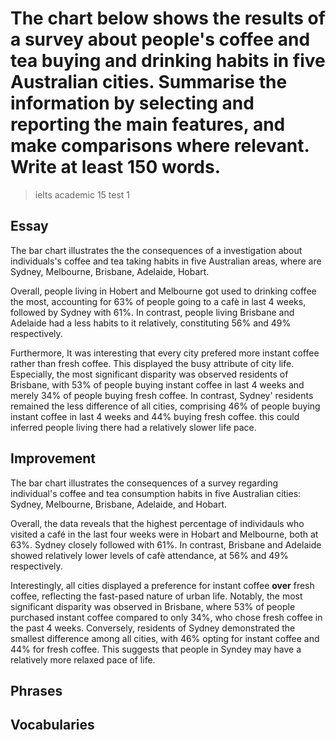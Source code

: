 # The chart below shows the results of a survey about people's coffee and tea buying and drinking habits in five Australian cities. Summarise the information by selecting and reporting the main features, and make comparisons where relevant. Write at least 150 words.

> ielts academic 15 test 1

## Essay

The bar chart illustrates the the consequences of a investigation about individuals's coffee and tea taking habits in five Australian areas, where are Sydney, Melbourne, Brisbane, Adelaide, Hobart.

Overall, people living in Hobert and Melbourne got used to drinking coffee the most, accounting for 63% of people going to a cafè in last 4 weeks, followed by Sydney with 61%. In contrast, people living Brisbane and Adelaide had a less habits to it relatively, constituting 56% and 49% respectively.

Furthermore, It was interesting that every city prefered more instant coffee rather than fresh coffee. This displayed the busy attribute of city life. Especially, the most significant disparity was observed residents of Brisbane, with 53% of people buying instant coffee in last 4 weeks and merely 34% of people buying fresh coffee. In contrast, Sydney' residents remained the less difference of all cities, comprising 46% of people buying instant coffee in last 4 weeks and 44% buying fresh coffee. this could inferred people living there had a relatively slower life pace.

## Improvement

The bar chart illustrates the consequences of a survey regarding individual's coffee and tea consumption habits in five Australian cities: Sydney, Melbourne, Brisbane, Adelaide, and Hobart.

Overall, the data reveals that the highest percentage of individauls who visited a café in the last four weeks were in Hobart and Melbourne, both at 63%. Sydney closely followed with 61%. In contrast, Brisbane and Adelaide showed relatively lower levels of cafè attendance, at 56% and 49% respectively.

Interestingly, all cities displayed a preference for instant coffee **over** fresh coffee, reflecting the fast-pased nature of urban life. Notably, the most significant disparity was observed in Brisbane, where 53% of people purchased instant coffee compared to only 34%, who chose fresh coffee in the past 4 weeks. Conversely, residents of Sydney demonstrated the smallest difference among all cities, with 46% opting for instant coffee and 44% for fresh coffee. This suggests that people in Syndey may have a relatively more relaxed pace of life.

## Phrases

## Vocabularies